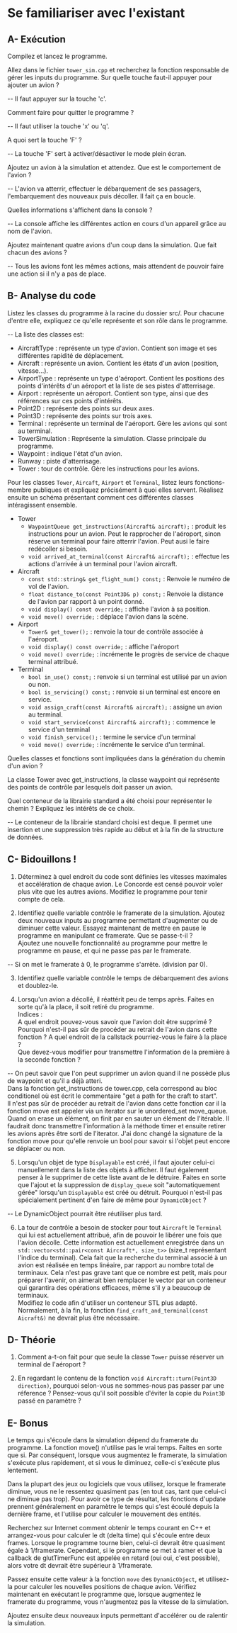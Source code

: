 # Se familiariser avec l'existant

## A- Exécution

Compilez et lancez le programme.

Allez dans le fichier `tower_sim.cpp` et recherchez la fonction responsable de gérer les inputs du programme.
Sur quelle touche faut-il appuyer pour ajouter un avion ?

-- Il faut appuyer sur la touche 'c'.

Comment faire pour quitter le programme ?

-- Il faut utiliser la touche 'x' ou 'q'.

A quoi sert la touche 'F' ?

-- La touche 'F' sert à activer/désactiver le mode plein écran.

Ajoutez un avion à la simulation et attendez.
Que est le comportement de l'avion ?

-- L'avion va atterrir, effectuer le débarquement de ses passagers, l'embarquement des nouveaux puis décoller. Il fait ça en boucle.

Quelles informations s'affichent dans la console ?

-- La console affiche les différentes action en cours d'un appareil grâce au nom de l'avion.

Ajoutez maintenant quatre avions d'un coup dans la simulation.
Que fait chacun des avions ?

-- Tous les avions font les mêmes actions, mais attendent de pouvoir faire une action si il n'y a pas de place.

## B- Analyse du code

Listez les classes du programme à la racine du dossier src/.
Pour chacune d'entre elle, expliquez ce qu'elle représente et son rôle dans le programme.

-- La liste des classes est:
- AircraftType : représente un type d'avion. Contient son image et ses différentes rapidité de déplacement.
- Aircraft : représente un avion. Contient les états d'un avion (position, vitesse...).
- AirportType : représente un type d'aéroport. Contient les positions des points d'intérêts d'un aéroport et la liste de ses pistes d'atterrisage. 
- Airport : représente un aéroport. Contient son type, ainsi que des références sur ces points d'intérêts.
- Point2D : représente des points sur deux axes.
- Point3D : représente des points sur trois axes.
- Terminal : représente un terminal de l'aéroport. Gère les avions qui sont au terminal.
- TowerSimulation : Représente la simulation. Classe principale du programme.
- Waypoint : indique l'état d'un avion.
- Runway : piste d'atterrisage.
- Tower : tour de contrôle. Gère les instructions pour les avions.

Pour les classes `Tower`, `Aircaft`, `Airport` et `Terminal`, listez leurs fonctions-membre publiques et expliquez précisément à quoi elles servent.
Réalisez ensuite un schéma présentant comment ces différentes classes intéragissent ensemble.

- Tower
  - `WaypointQueue get_instructions(Aircraft& aircraft);` : produit les instructions pour un avion. Peut le rapprocher de l'aéroport, sinon réserve un terminal pour faire atterrir l'avion. Peut ausi le faire redécoller si besoin. 
  - `void arrived_at_terminal(const Aircraft& aircraft);` : effectue les actions d'arrivée à un terminal pour l'avion aircraft.
- Aircraft
  - `const std::string& get_flight_num() const;` : Renvoie le numéro de vol de l'avion.
  - `float distance_to(const Point3D& p) const;` : Renvoie la distance de l'avion par rapport à un point donné.
  - `void display() const override;` : affiche l'avion à sa position.
  - `void move() override;` :  déplace l'avion dans la scène.
- Airport
  - `Tower& get_tower();` : renvoie la tour de contrôle associée à l'aéroport.
  - `void display() const override;` : affiche l'aéroport 
  - `void move() override;` : incrémente le progrès de service de chaque terminal attribué.
- Terminal
  - `bool in_use() const;` : renvoie si un terminal est utilisé par un avion ou non.
  - `bool is_servicing() const;` : renvoie si un terminal est encore en service.
  - `void assign_craft(const Aircraft& aircraft);` : assigne un avion au terminal.
  - `void start_service(const Aircraft& aircraft);` : commence le service d'un terminal 
  - `void finish_service();` : termine le service d'un terminal
  - `void move() override;` : incrémente le service d'un terminal.

Quelles classes et fonctions sont impliquées dans la génération du chemin d'un avion ?

La classe Tower avec get_instructions, la classe waypoint qui représente des points de contrôle par lesquels doit passer un avion.

Quel conteneur de la librairie standard a été choisi pour représenter le chemin ?
Expliquez les intérêts de ce choix.

-- Le conteneur de la librairie standard choisi est deque. Il permet une insertion et une suppression très rapide au début et à la fin de la structure de données.

## C- Bidouillons !

1) Déterminez à quel endroit du code sont définies les vitesses maximales et accélération de chaque avion.
Le Concorde est censé pouvoir voler plus vite que les autres avions.
Modifiez le programme pour tenir compte de cela.

2) Identifiez quelle variable contrôle le framerate de la simulation.
Ajoutez deux nouveaux inputs au programme permettant d'augmenter ou de diminuer cette valeur.
Essayez maintenant de mettre en pause le programme en manipulant ce framerate. Que se passe-t-il ?\
Ajoutez une nouvelle fonctionnalité au programme pour mettre le programme en pause, et qui ne passe pas par le framerate.

-- Si on met le framerate à 0, le programme s'arrête. (division par 0). 

3) Identifiez quelle variable contrôle le temps de débarquement des avions et doublez-le.

4) Lorsqu'un avion a décollé, il réattérit peu de temps après.
Faites en sorte qu'à la place, il soit retiré du programme.\
Indices :\
A quel endroit pouvez-vous savoir que l'avion doit être supprimé ?\
Pourquoi n'est-il pas sûr de procéder au retrait de l'avion dans cette fonction ?
A quel endroit de la callstack pourriez-vous le faire à la place ?\
Que devez-vous modifier pour transmettre l'information de la première à la seconde fonction ?

-- On peut savoir que l'on peut supprimer un avion quand il ne possède plus de waypoint et qu'il a déjà atteri.\
Dans la fonction get_instructions de tower.cpp, cela correspond au bloc conditionel où est écrit le commentaire "get a path for the craft to start".\
Il n'est pas sûr de procéder au retrait de l'avion dans cette fonction car il la fonction move est appeler via un iterator sur le unordered_set move_queue. Quand on erase un élément, on finit par en sauter un élément de l'itérable.
Il faudrait donc transmettre l'information à la méthode timer et ensuite retirer les avions après être sorti de l'iterator.
J'ai donc changé la signature de la fonction move pour qu'elle renvoie un bool pour savoir si l'objet peut encore se déplacer ou non.


5) Lorsqu'un objet de type `Displayable` est créé, il faut ajouter celui-ci manuellement dans la liste des objets à afficher.
Il faut également penser à le supprimer de cette liste avant de le détruire.
Faites en sorte que l'ajout et la suppression de `display_queue` soit "automatiquement gérée" lorsqu'un `Displayable` est créé ou détruit.
Pourquoi n'est-il pas spécialement pertinent d'en faire de même pour `DynamicObject` ?

-- Le DynamicObject pourrait être réutiliser plus tard.

6) La tour de contrôle a besoin de stocker pour tout `Aircraft` le `Terminal` qui lui est actuellement attribué, afin de pouvoir le libérer une fois que l'avion décolle.
Cette information est actuellement enregistrée dans un `std::vector<std::pair<const Aircraft*, size_t>>` (size_t représentant l'indice du terminal).
Cela fait que la recherche du terminal associé à un avion est réalisée en temps linéaire, par rapport au nombre total de terminaux.
Cela n'est pas grave tant que ce nombre est petit, mais pour préparer l'avenir, on aimerait bien remplacer le vector par un conteneur qui garantira des opérations efficaces, même s'il y a beaucoup de terminaux.\
Modifiez le code afin d'utiliser un conteneur STL plus adapté. Normalement, à la fin, la fonction `find_craft_and_terminal(const Aicraft&)` ne devrait plus être nécessaire.

## D- Théorie

1) Comment a-t-on fait pour que seule la classe `Tower` puisse réserver un terminal de l'aéroport ?

2) En regardant le contenu de la fonction `void Aircraft::turn(Point3D direction)`, pourquoi selon-vous ne sommes-nous pas passer par une réference ?
Pensez-vous qu'il soit possible d'éviter la copie du `Point3D` passé en paramètre ?

## E- Bonus

Le temps qui s'écoule dans la simulation dépend du framerate du programme.
La fonction move() n'utilise pas le vrai temps. Faites en sorte que si.
Par conséquent, lorsque vous augmentez le framerate, la simulation s'exécute plus rapidement, et si vous le diminuez, celle-ci s'exécute plus lentement.

Dans la plupart des jeux ou logiciels que vous utilisez, lorsque le framerate diminue, vous ne le ressentez quasiment pas (en tout cas, tant que celui-ci ne diminue pas trop).
Pour avoir ce type de résultat, les fonctions d'update prennent généralement en paramètre le temps qui s'est écoulé depuis la dernière frame, et l'utilise pour calculer le mouvement des entités.

Recherchez sur Internet comment obtenir le temps courant en C++ et arrangez-vous pour calculer le dt (delta time) qui s'écoule entre deux frames.
Lorsque le programme tourne bien, celui-ci devrait être quasiment égale à 1/framerate.
Cependant, si le programme se met à ramer et que la callback de glutTimerFunc est appelée en retard (oui oui, c'est possible), alors votre dt devrait être supérieur à 1/framerate.

Passez ensuite cette valeur à la fonction `move` des `DynamicObject`, et utilisez-la pour calculer les nouvelles positions de chaque avion.
Vérifiez maintenant en exécutant le programme que, lorsque augmentez le framerate du programme, vous n'augmentez pas la vitesse de la simulation.

Ajoutez ensuite deux nouveaux inputs permettant d'accélérer ou de ralentir la simulation.
